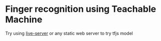 # Finger recognition using Teachable Machine

Try using [live-server](npmjs.com/package/live-server) or any static web server to try tfjs model
